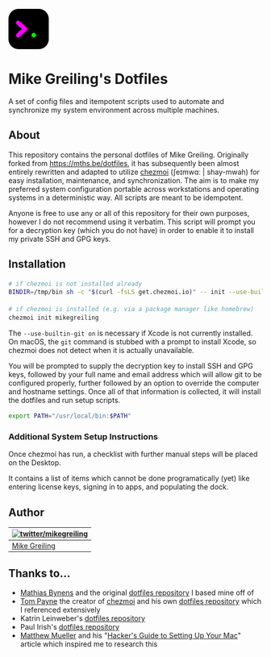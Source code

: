 ![](assets/dotfiles-icon-80x80.png)

# Mike Greiling's Dotfiles

A set of config files and itempotent scripts used to automate and synchronize my system environment across multiple machines.

## About

This repository contains the personal dotfiles of Mike Greiling. Originally forked from <https://mths.be/dotfiles>, it has subsequently been almost entirely rewritten and adapted to utilize [chezmoi](https://github.com/twpayne/chezmoi) (ʃeɪmwɑː | shay-mwah) for easy installation, maintenance, and synchronization. The aim is to make my preferred system configuration portable across workstations and operating systems in a deterministic way. All scripts are meant to be idempotent.

Anyone is free to use any or all of this repository for their own purposes, however I do not recommend using it verbatim. This script will prompt you for a decryption key (which you do not have) in order to enable it to install my private SSH and GPG keys.

## Installation

```bash
# if chezmoi is not installed already
BINDIR=/tmp/bin sh -c "$(curl -fsLS get.chezmoi.io)" -- init --use-builtin-git on --apply mikegreiling

# if chezmoi is installed (e.g. via a package manager like homebrew)
chezmoi init mikegreiling
```

The `--use-builtin-git on` is necessary if Xcode is not currently installed. On macOS, the `git` command is stubbed with a prompt to install Xcode, so chezmoi does not detect when it is actually unavailable.

You will be prompted to supply the decryption key to install SSH and GPG keys, followed by your full name and email address which will allow git to be configured properly, further followed by an option to override the computer and hostname settings. Once all of that information is collected, it will install the dotfiles and run setup scripts.

```bash
export PATH="/usr/local/bin:$PATH"
```

### Additional System Setup Instructions

Once chezmoi has run, a checklist with further manual steps will be placed on the Desktop.

It contains a list of items which cannot be done programatically (yet) like entering license keys, signing in to apps, and populating the dock.

## Author

| [![twitter/mikegreiling](http://gravatar.com/avatar/33f90637d77f8d4da67faafd3af6597e?s=70)](http://twitter.com/mikegreiling "Follow @mikegreiling on Twitter") |
|---|
| [Mike Greiling](https://pixelcog.com/) |

## Thanks to…

* [Mathias Bynens](https://mathiasbynens.be/) and the original [dotfiles repository](https://github.com/mathiasbynens/dotfiles) I based mine off of
* [Tom Payne](https://github.com/twpayne) the creator of [chezmoi](https://www.chezmoi.io) and his own [dotfiles repository](https://github.com/twpayne/dotfiles) which I referenced extensively
* Katrin Leinweber's [dotfiles repository](https://gitlab.com/katrinleinweber/dotfiles)
* Paul Irish's [dotfiles repository](https://github.com/paulirish/dotfiles)
* [Matthew Mueller](https://github.com/MatthewMueller) and his "[Hacker's Guide to Setting Up Your Mac](https://web.archive.org/web/20160119134924/http://lapwinglabs.com/blog/hacker-guide-to-setting-up-your-mac)" article which inspired me to research this
